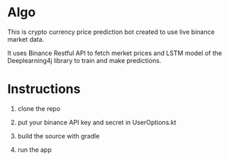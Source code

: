 # Algo

This is crypto currency price prediction bot created to use live binance market data.

It uses Binance  Restful API to fetch merket prices and LSTM model of the Deeplearning4j library to train and make predictions.

# Instructions

1) clone the repo

2) put your binance API key and secret in UserOptions.kt

2) build the source with gradle

3) run the app

